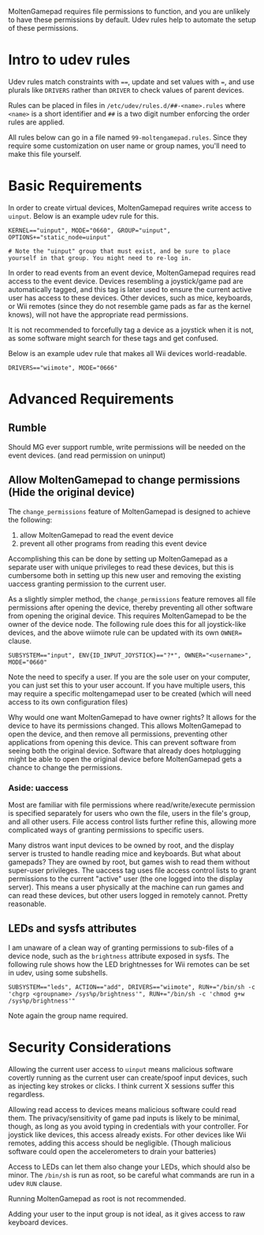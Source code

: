 MoltenGamepad requires file permissions to function, and you are unlikely to have these permissions by default. Udev rules help to automate the setup of these permissions.

# Intro to udev rules

Udev rules match constraints with `==`, update and set values with `=`, and use plurals like `DRIVERS` rather than `DRIVER` to check values of parent devices.

Rules can be placed in files in `/etc/udev/rules.d/##-<name>.rules` where `<name>` is a short identifier and `##` is a two digit number enforcing the order rules are applied.

All rules below can go in a file named `99-moltengamepad.rules`. Since they require some customization on user name or group names, you'll need to make this file yourself.

# Basic Requirements

In order to create virtual devices, MoltenGamepad requires write access to `uinput`. Below is an example udev rule for this.

    KERNEL=="uinput", MODE="0660", GROUP="uinput", OPTIONS+="static_node=uinput"
    
    # Note the "uinput" group that must exist, and be sure to place yourself in that group. You might need to re-log in.

In order to read events from an event device, MoltenGamepad requires read access to the event device. Devices resembling a joystick/game pad are automatically tagged, and this tag is later used to ensure the current active user has access to these devices. Other devices, such as mice, keyboards, or Wii remotes (since they do not resemble game pads as far as the kernel knows), will not have the appropriate read permissions.

It is not recommended to forcefully tag a device as a joystick when it is not, as some software might search for these tags and get confused.

Below is an example udev rule that makes all Wii devices world-readable.

    DRIVERS=="wiimote", MODE="0666"

# Advanced Requirements

## Rumble

Should MG ever support rumble, write permissions will be needed on the event devices. (and read permission on uninput)

## Allow MoltenGamepad to change permissions (Hide the original device)

The `change_permissions` feature of MoltenGamepad is designed to achieve the following:

1. allow MoltenGamepad to read the event device
2. prevent all other programs from reading this event device

Accomplishing this can be done by setting up MoltenGamepad as a separate user with unique privileges to read these devices, but this is cumbersome both in setting up this new user and removing the existing uaccess granting permission to the current user.

As a slightly simpler method, the `change_permissions` feature removes all file permissions after opening the device, thereby preventing all other software from opening the original device. This requires MoltenGamepad to be the owner of the device node. The following rule does this for all joystick-like devices, and the above wiimote rule can be updated with its own `OWNER=` clause.

    SUBSYSTEM=="input", ENV{ID_INPUT_JOYSTICK}=="?*", OWNER="<username>", MODE="0660"

Note the need to specify a user. If you are the sole user on your computer, you can just set this to your user account. If you have multiple users, this may require a specific moltengamepad user to be created (which will need access to its own configuration files)

Why would one want MoltenGamepad to have owner rights? It allows for the device to have its permissions changed. This allows MoltenGamepad to open the device, and then remove all permissions, preventing other applications from opening this device. This can prevent software from seeing both the original device. Software that already does hotplugging might be able to open the original device before MoltenGamepad gets a chance to change the permissions.

### Aside: uaccess

Most are familiar with file permissions where read/write/execute permission is specified separately for users who own the file, users in the file's group, and all other users. File access control lists further refine this, allowing more complicated ways of granting permissions to specific users.

Many distros want input devices to be owned by root, and the display server is trusted to handle reading mice and keyboards. But what about gamepads? They are owned by root, but games wish to read them without super-user privileges. The uaccess tag uses file access control lists to grant permissions to the current "active" user (the one logged into the display server). This means a user physically at the machine can run games and can read these devices, but other users logged in remotely cannot. Pretty reasonable.



## LEDs and sysfs attributes

I am unaware of a clean way of granting permissions to sub-files of a device node, such as the `brightness` attribute exposed in sysfs. The following rule shows how the LED brightnesses for Wii remotes can be set in udev, using some subshells.


    SUBSYSTEM=="leds", ACTION=="add", DRIVERS=="wiimote", RUN+="/bin/sh -c 'chgrp <groupname> /sys%p/brightness'", RUN+="/bin/sh -c 'chmod g+w /sys%p/brightness'"

Note again the group name required.

# Security Considerations

Allowing the current user access to `uinput` means malicious software covertly running as the current user can create/spoof input devices, such as injecting key strokes or clicks. I think current X sessions suffer this regardless.

Allowing read access to devices means malicious software could read them. The privacy/sensitivity of game pad inputs is likely to be minimal, though, as long as you avoid typing in credentials with your controller. For joystick like devices, this access already exists. For other devices like Wii remotes, adding this access should be negligible. (Though malicious software could open the accelerometers to drain your batteries)

Access to LEDs can let them also change your LEDs, which should also be minor. The `/bin/sh` is run as root, so be careful what commands are run in a udev `RUN` clause.

Running MoltenGamepad as root is not recommended.

Adding your user to the input group is not ideal, as it gives access to raw keyboard devices.
